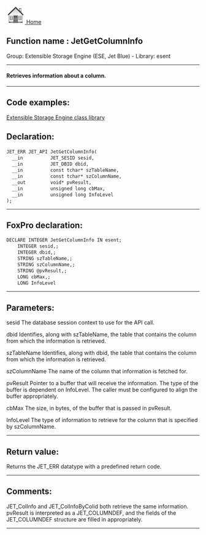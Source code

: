 [<img src="../../images/home.png"> Home ](https://github.com/VFPX/Win32API)  

## Function name : JetGetColumnInfo
Group: Extensible Storage Engine (ESE, Jet Blue) - Library: esent    
***  


#### Retrieves information about a column.

***  


## Code examples:
[Extensible Storage Engine class library](../../samples/sample_532.md)  

## Declaration:
```foxpro  
JET_ERR JET_API JetGetColumnInfo(
  __in          JET_SESID sesid,
  __in          JET_DBID dbid,
  __in          const tchar* szTableName,
  __in          const tchar* szColumnName,
  __out         void* pvResult,
  __in          unsigned long cbMax,
  __in          unsigned long InfoLevel
);  
```  
***  


## FoxPro declaration:
```foxpro  
DECLARE INTEGER JetGetColumnInfo IN esent;
	INTEGER sesid,;
	INTEGER dbid,;
	STRING szTableName,;
	STRING szColumnName,;
	STRING @pvResult,;
	LONG cbMax,;
	LONG InfoLevel  
```  
***  


## Parameters:
sesid 
The database session context to use for the API call.

dbid 
Identifies, along with szTableName, the table that contains the column from which the information is retrieved.

szTableName 
Identifies, along with dbid, the table that contains the column from which the information is retrieved.

szColumnName 
The name of the column that information is fetched for.

pvResult 
Pointer to a buffer that will receive the information. The type of the buffer is dependent on InfoLevel. The caller must be configured to align the buffer appropriately.

cbMax 
The size, in bytes, of the buffer that is passed in pvResult.

InfoLevel 
The type of information to retrieve for the column that is specified by szColumnName. 
  
***  


## Return value:
Returns the JET_ERR datatype with a predefined return code. 
  
***  


## Comments:
JET_ColInfo and JET_ColInfoByColid both retrieve the same information. pvResult is interpreted as a JET_COLUMNDEF, and the fields of the JET_COLUMNDEF structure are filled in appropriately.  
  
***  

